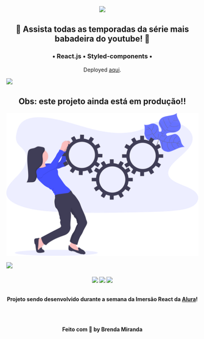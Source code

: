 <p align="center">
  <img src="https://fontmeme.com/permalink/200730/5d305c0fed9e36ca9df5270f991c4f2a.png"> </br>
</p>

<h2 align="center">
 💙 Assista todas as temporadas da série mais babadeira do youtube! 💙
</h2>

<h3 align="center"> • React.js • Styled-components • </h3>
<p align="center">Deployed <a href="https://raoflix.vercel.app/">aqui</a>.</p>

<img src="https://yata-apix-a9caea66-ad78-425f-aa08-e292558ebb65.lss.locawebcorp.com.br/b7c7dbff38ae4f419c94ce8d2254b9d9.png"> 

<h2 align="center">Obs: este projeto ainda está em produção!!</h2>
  
![](img-readme/undraw_in_progress.svg)

<img src="https://yata-apix-a9caea66-ad78-425f-aa08-e292558ebb65.lss.locawebcorp.com.br/b7c7dbff38ae4f419c94ce8d2254b9d9.png">

<h4 align="center">
  <img src="https://www.alura.com.br/assets/img/alura-logo.1570550707.svg">
  <img src="https://www.alura.com.br/assets/img/home/alura-logo.1570550707.svg">
  <img src="https://www.alura.com.br/assets/img/alura-logo.1570550707.svg"> </br></br>
  <p align="center">Projeto sendo desenvolvido durante a semana da Imersão React da <a href="https://www.alura.com.br/">Alura</a>!</p> </br></br>
  <p align="center">Feito com 💙  by Brenda Miranda</p>
</h4>
